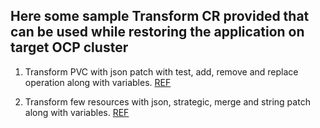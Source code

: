 ## Here some sample Transform CR provided that can be used while restoring the application on target OCP cluster

1. Transform PVC with json patch with test, add, remove and replace operation along with variables. [REF](transform-all-pvcs-tests-variables.yaml)

2. Transform few resources with json, strategic, merge and string patch along with variables. [REF](transform-all-with-variables.yaml)
